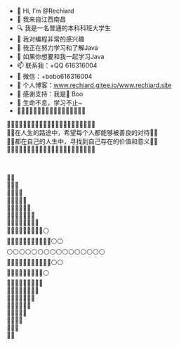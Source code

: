 - 👋 Hi, I’m @Rechiard
- 🙋 我来自江西南昌
- 🔍 我是一名普通的本科科班大学生
- 👀 我对编程非常的感兴趣
- 🌱 我正在努力学习和了解Java
- 💞️ 如果你想要和我一起学习Java
- 📫 联系我：+QQ 616316004
- 🎎 微信：+bobo616316004
- 💒 个人博客：www.rechiard.gitee.io/www.rechiard.site
- 🌷 感谢支持：我是🏹 Boo
- 🐪 生命不息，学习不止~
- 🌹🌹🌹🌹🌹🌹🌹🌹🌹🌹🌹🌹🌹🌹🌹🌹🌹

🔅🔅🔅🔅🔅🔅🔅🔅🔅🔅🔅🔅🔅🔅🔅🔅🔅🔅🔅🔅🔅🔅
</br>🔅💝在人生的路途中，希望每个人都能够被善良的对待💝🔅
</br>🔅💝都在自己的人生中，寻找到自己存在的价值和意义💝🔅
</br>🔅🔅🔅🔅🔅🔅🔅🔅🔅🔅🔅🔅🔅🔅🔅🔅🔅🔅🔅🔅🔅🔅
</br>
</br>

</br>🔴🔴
</br>🔴🔴🔴
</br>🔴🔴🔴🔴
</br>🔴🔴🔴🔴🔴
</br>🔴🔴🔴🔴🔴🔴
</br>🔴🔴🔴🔴🔴🔴🔴
</br>🔴🔴🔴🔴🔴🔴🔴🔴
</br>🔴🔴🔴🔴🔴🔴🔴🔴🔴⚪
</br>🔴🔴🔴🔴🔴🔴🔴🔴🔴🔴🔴⚪⚪
</br>⚪⚪⚪⚪⚪⚪⚪⚪⚪⚪⚪⚪⚪⚪⚪⚪
</br>🔴🔴🔴🔴🔴🔴🔴🔴🔴🔴🔴⚪⚪
</br>🔴🔴🔴🔴🔴🔴🔴🔴🔴⚪
</br>🔴🔴🔴🔴🔴🔴🔴🔴🔴
</br>🔴🔴🔴🔴🔴🔴🔴🔴
</br>🔴🔴🔴🔴🔴🔴🔴
</br>🔴🔴🔴🔴🔴🔴
</br>🔴🔴🔴🔴🔴
</br>🔴🔴🔴🔴
</br>🔴🔴🔴
</br>🔴🔴


<!---
Rechiard/Rechiard is a ✨ special ✨ repository because its `README.md` (this file) appears on your GitHub profile.
You can click the Preview link to take a look at your changes.
--->
 
